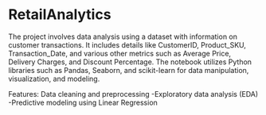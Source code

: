 # RetailAnalytics
The project involves data analysis using a dataset with information on customer transactions. It includes details like CustomerID, Product_SKU, Transaction_Date, and various other metrics such as Average Price, Delivery Charges, and Discount Percentage. The notebook utilizes Python libraries such as Pandas, Seaborn, and scikit-learn for data manipulation, visualization, and modeling.


Features:
 Data cleaning and preprocessing
-Exploratory data analysis (EDA)
-Predictive modeling using Linear Regression
